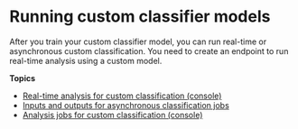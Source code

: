 # Running custom classifier models<a name="running-classifiers"></a>

After you train your custom classifier model, you can run real\-time or asynchronous custom classification\. You need to create an endpoint to run real\-time analysis using a custom model\.

**Topics**
+ [Real\-time analysis for custom classification \(console\)](custom-sync.md)
+ [Inputs and outputs for asynchronous classification jobs](how-class-run.md)
+ [Analysis jobs for custom classification \(console\)](analysis-jobs-custom-classifier.md)
